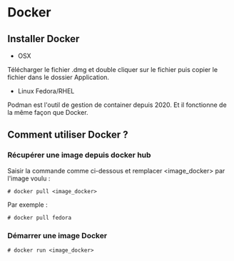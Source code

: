 # Docker

## Installer Docker

* OSX 

Télécharger le fichier .dmg et double cliquer sur le fichier puis copier le fichier dans le dossier Application.

* Linux Fedora/RHEL

Podman est l'outil de gestion de container depuis 2020. Et il fonctionne de la même façon que Docker.

## Comment utiliser Docker ?

### Récupérer une image depuis docker hub

Saisir la commande comme ci-dessous et remplacer <image_docker> par l'image voulu :

    # docker pull <image_docker>

Par exemple :

    # docker pull fedora

### Démarrer une image Docker

    # docker run <image_docker>
